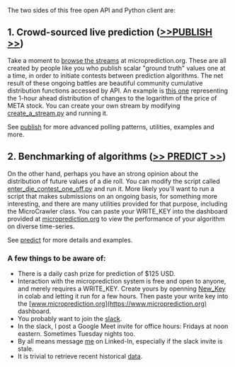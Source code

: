 The two sides of this free open API and Python client are:

## 1. Crowd-sourced live prediction ([>>PUBLISH >>](https://microprediction.github.io/microprediction/publish.html))

Take a moment to [browse the streams](https://www.microprediction.org/browse_streams.html) at microprediction.org. These are all created by people like you who publish scalar "ground truth" values one at a time, in order to initiate contests between prediction algorithms. The net result of these ongoing battles are beautiful community cumulative distribution functions accessed by API. An example is [this one](https://www.microprediction.org/stream_dashboard.html?stream=faang_1&horizon=3555) representing the 1-hour ahead distribution of changes to the logarithm of the price of META stock. You can create your own stream by modifying [create_a_stream.py](https://github.com/microprediction/microprediction/blob/master/hello_world/create_a_stream.py) and running it. 

See [publish](https://microprediction.github.io/publish.html) for more advanced polling patterns, utilities, examples and more.   

## 2. Benchmarking of algorithms ([>> PREDICT >>](https://microprediction.github.io/microprediction/predict.html))

On the other hand, perhaps you have an strong opinion about the distribution of future values of a die roll. You can modify the script called
[enter_die_contest_one_off.py](https://github.com/microprediction/microprediction/blob/master/hello_world/enter_die_contest_one_off.py) and run it. More likely you'll want to run a script that makes submissions on an ongoing basis, for something more interesting, and there are many utilities provided for that purpose, including the MicroCrawler class. You can paste your WRITE_KEY into the dashboard provided at [microprediction.org](https://www.microprediction.org/) to view the performance of your algorithm on diverse time-series. 

See [predict](https://microprediction.github.io/microprediction/predict.html) for more details and examples. 

### A few things to be aware of:

 - There is a daily cash prize for prediction of $125 USD. 
 - Interaction with the microprediction system is free and open to anyone, and merely requires a WRITE_KEY. Create yours by openning [New_Key](https://github.com/microprediction/microprediction/blob/master/notebook_examples/New_Key.ipynb) in colab and letting it run for a few hours. Then paste your write key into the [www.microprediction.org](https://www.microprediction.org) dashboard. 
 - You probably want to join the [slack](https://microprediction.github.io/microprediction/slack.html). 
 - In the slack, I post a Google Meet invite for office hours: Fridays at noon eastern. Sometimes Tuesday nights too.  
 - By all means message [me](https://www.linkedin.com/in/petercotton/) on Linked-In, especially if the slack invite is stale. 
 - It is trivial to retrieve recent historical [data](https://microprediction.github.io/microprediction/data.html). 
  






